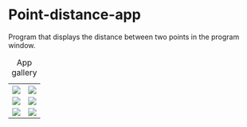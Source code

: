 # Point-distance-app
Program that displays the distance between two points in the program window.


<table style="width:100%">
  <caption>App gallery</caption>
  <tr>
    <th><img src="/img/belot-install.png"></th>
    <th><img src="/img/bellot-home.png"></th>
  </tr>
  <tr>
    <td><img src="/img/bellot-action1.png"></td>
    <td><img src="/img/bellot-action2.png"></td>
  </tr>
  <tr>
    <td><img src="/img/bellot-action3.png"></td>
    <td><img src="/img/bellot-action-bar.png"></td>
  </tr>
</table>
